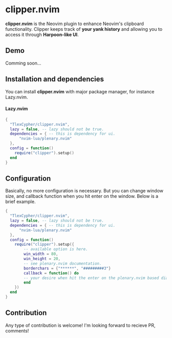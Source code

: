 # clipper.nvim
**clipper.nvim** is the Neovim plugin to enhance Neovim's clipboard functionality.
Clipper keeps track of **your yank history** and allowing you to access it through **Harpoon-like UI**.

## Demo
Comming soon...

## Installation and dependencies
You can install **clipper.nvim** with major package manager, for instance Lazy.nvim.
#### Lazy.nvim ####
```lua
{
  "TlexCypher/clipper.nvim",
  lazy = false, -- lazy should not be true.
  dependencies = { -- this is dependency for ui.
      "nvim-lua/plenary.nvim"
  },
  config = function()
    require("clipper").setup()
  end
}

```
## Configuration
Basically, no more configuration is necessary.
But you can change window size, and callback function when you hit enter on the window.
Below is a brief example.

```lua
{
  "TlexCypher/clipper.nvim",
  lazy = false, -- lazy should not be true.
  dependencies = { -- this is dependency for ui.
      "nvim-lua/plenary.nvim"
  },
  config = function()
    require("clipper").setup({
        -- available option is here.
        win_width = 80,
        win_height = 20,
        -- see plenary.nvim documentation.
        borderchars = {"******", "#########3"}
        callback = function() do
        -- your desire when hit the enter on the plenary.nvim based dialog.
        end
    })
  end
}
```

## Contribution
Any type of contribution is welcome!
I'm looking forward to recieve PR, comments!


